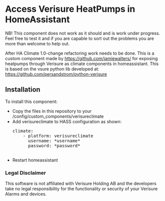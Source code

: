 # Access Verisure HeatPumps in HomeAssistant

NB! This component does not work as it should and is work under progress. Feel free to test it and if you are capable to sort out the problems you are more than welcome to help out.

After HA Climate 1.0-change refactoring work needs to be done.
This is a custom component made by https://github.com/jamiewalters/ for exposing heatpumps through Verisure as climate components in homeassistant.
This is based on the vsure python lib developed at: https://github.com/persandstrom/python-verisure

## Installation 

To install this component:

- Copy the files in this repository to your /config/custom_components/verisureclimate
- Add verisureclimate to HASS configuration as shown:
    <pre>climate:
      - platform: verisureclimate
        username: *username*
        password: *password*
    </pre>
- Restart homeassistant


### Legal Disclaimer
This software is not affiliated with Verisure Holding AB and the developers take no legal responsibility for the functionality or security of your Verisure Alarms and devices.

